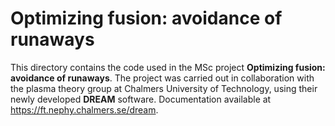 # Optimizing fusion: avoidance of runaways
This directory contains the code used in the MSc project **Optimizing fusion: avoidance of runaways**.
The project was carried out in collaboration with the plasma theory group at Chalmers University of Technology, using their newly developed **DREAM** software.
Documentation available at https://ft.nephy.chalmers.se/dream.
